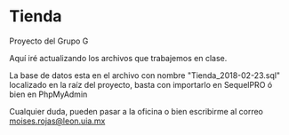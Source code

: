 # Tienda
Proyecto del Grupo G

Aquí iré actualizando los archivos que trabajemos en clase.

La base de datos esta en el archivo con nombre "Tienda_2018-02-23.sql" localizado en la raíz del proyecto, basta con importarlo en SequelPRO ó bien en PhpMyAdmin

Cualquier duda, pueden pasar a la oficina o bien escribirme al correo moises.rojas@leon.uia.mx
